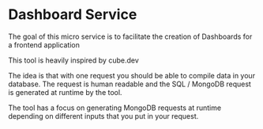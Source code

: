 # Dashboard Service

The goal of this micro service is to facilitate the creation of Dashboards for a frontend application

This tool is heavily inspired by cube.dev

The idea is that with one request you should be able to compile data in your database. The request is human readable and the SQL / MongoDB request is generated at runtime by the tool.

The tool has a focus on generating MongoDB requests at runtime depending on different inputs that you put in your request.
